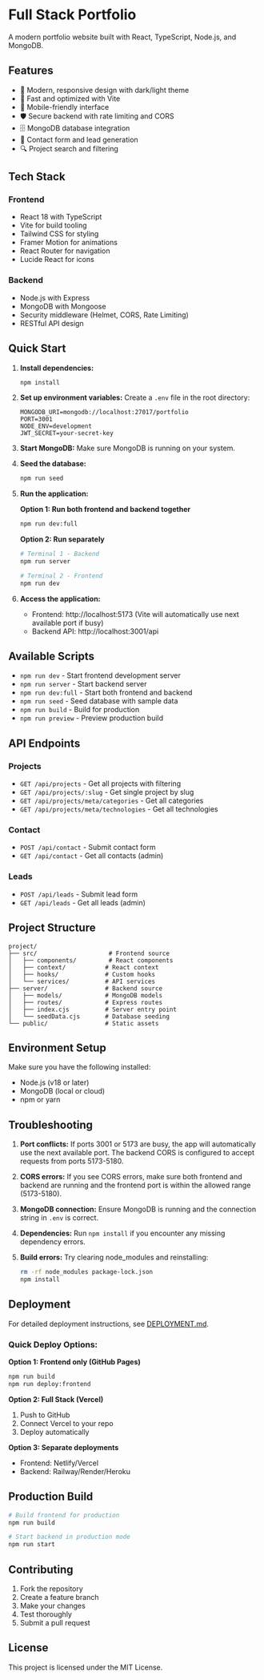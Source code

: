 # Full Stack Portfolio

A modern portfolio website built with React, TypeScript, Node.js, and MongoDB.

## Features

- 🎨 Modern, responsive design with dark/light theme
- 🚀 Fast and optimized with Vite
- 📱 Mobile-friendly interface
- 🛡️ Secure backend with rate limiting and CORS
- 🗄️ MongoDB database integration
- 📝 Contact form and lead generation
- 🔍 Project search and filtering

## Tech Stack

### Frontend
- React 18 with TypeScript
- Vite for build tooling
- Tailwind CSS for styling
- Framer Motion for animations
- React Router for navigation
- Lucide React for icons

### Backend
- Node.js with Express
- MongoDB with Mongoose
- Security middleware (Helmet, CORS, Rate Limiting)
- RESTful API design

## Quick Start

1. **Install dependencies:**
   ```bash
   npm install
   ```

2. **Set up environment variables:**
   Create a `.env` file in the root directory:
   ```env
   MONGODB_URI=mongodb://localhost:27017/portfolio
   PORT=3001
   NODE_ENV=development
   JWT_SECRET=your-secret-key
   ```

3. **Start MongoDB:**
   Make sure MongoDB is running on your system.

4. **Seed the database:**
   ```bash
   npm run seed
   ```

5. **Run the application:**
   
   **Option 1: Run both frontend and backend together**
   ```bash
   npm run dev:full
   ```
   
   **Option 2: Run separately**
   ```bash
   # Terminal 1 - Backend
   npm run server
   
   # Terminal 2 - Frontend
   npm run dev
   ```

6. **Access the application:**
   - Frontend: http://localhost:5173 (Vite will automatically use next available port if busy)
   - Backend API: http://localhost:3001/api

## Available Scripts

- `npm run dev` - Start frontend development server
- `npm run server` - Start backend server
- `npm run dev:full` - Start both frontend and backend
- `npm run seed` - Seed database with sample data
- `npm run build` - Build for production
- `npm run preview` - Preview production build

## API Endpoints

### Projects
- `GET /api/projects` - Get all projects with filtering
- `GET /api/projects/:slug` - Get single project by slug
- `GET /api/projects/meta/categories` - Get all categories
- `GET /api/projects/meta/technologies` - Get all technologies

### Contact
- `POST /api/contact` - Submit contact form
- `GET /api/contact` - Get all contacts (admin)

### Leads
- `POST /api/leads` - Submit lead form
- `GET /api/leads` - Get all leads (admin)

## Project Structure

```
project/
├── src/                    # Frontend source
│   ├── components/         # React components
│   ├── context/           # React context
│   ├── hooks/             # Custom hooks
│   └── services/          # API services
├── server/                # Backend source
│   ├── models/            # MongoDB models
│   ├── routes/            # Express routes
│   ├── index.cjs          # Server entry point
│   └── seedData.cjs       # Database seeding
└── public/                # Static assets
```

## Environment Setup

Make sure you have the following installed:
- Node.js (v18 or later)
- MongoDB (local or cloud)
- npm or yarn

## Troubleshooting

1. **Port conflicts:** If ports 3001 or 5173 are busy, the app will automatically use the next available port. The backend CORS is configured to accept requests from ports 5173-5180.

2. **CORS errors:** If you see CORS errors, make sure both frontend and backend are running and the frontend port is within the allowed range (5173-5180).

3. **MongoDB connection:** Ensure MongoDB is running and the connection string in `.env` is correct.

3. **Dependencies:** Run `npm install` if you encounter any missing dependency errors.

4. **Build errors:** Try clearing node_modules and reinstalling:
   ```bash
   rm -rf node_modules package-lock.json
   npm install
   ```

## Deployment

For detailed deployment instructions, see [DEPLOYMENT.md](./DEPLOYMENT.md).

### Quick Deploy Options:

**Option 1: Frontend only (GitHub Pages)**
```bash
npm run build
npm run deploy:frontend
```

**Option 2: Full Stack (Vercel)**
1. Push to GitHub
2. Connect Vercel to your repo
3. Deploy automatically

**Option 3: Separate deployments**
- Frontend: Netlify/Vercel
- Backend: Railway/Render/Heroku

## Production Build

```bash
# Build frontend for production
npm run build

# Start backend in production mode
npm run start
```

## Contributing

1. Fork the repository
2. Create a feature branch
3. Make your changes
4. Test thoroughly
5. Submit a pull request

## License

This project is licensed under the MIT License.

